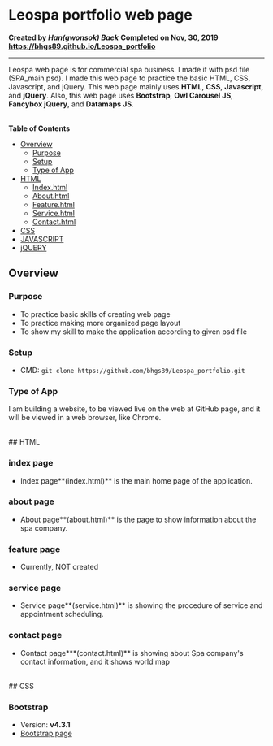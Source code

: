 # Leospa portfolio web page

**Created by _Han(gwonsok) Baek_**
**Completed on Nov, 30, 2019**
**https://bhgs89.github.io/Leospa_portfolio**

---

Leospa web page is for commercial spa business. I made it with psd file (SPA_main.psd).
I made this web page to practice the basic HTML, CSS, Javascript, and jQuery.
This web page mainly uses **HTML**, **CSS**, **Javascript**, and **jQuery**.
Also, this web page uses **Bootstrap**, **Owl Carousel JS**, **Fancybox jQuery**, and **Datamaps JS**.  
<br />

**Table of Contents**

- [Overview](#overview)
  - [Purpose](#purpose)
  - [Setup](#setup)
  - [Type of App](#type-of-app)
- [HTML](#html)
  - [Index.html](#index-page)
  - [About.html](#about-page)
  - [Feature.html](#feature-page)
  - [Service.html](#service-page)
  - [Contact.html](#contact-page)
- [CSS](#css)
- [JAVASCRIPT](#javascript)
- [jQUERY](#jquery)

## Overview

### Purpose

- To practice basic skills of creating web page
- To practice making more organized page layout
- To show my skill to make the application according to given psd file

### Setup

- CMD: `git clone https://github.com/bhgs89/Leospa_portfolio.git`

### Type of App

I am building a website, to be viewed live on the web at GitHub page, and it will be viewed in a web browser, like Chrome.

<br />
## HTML

### index page

- Index page**(index.html)** is the main home page of the application.

### about page

- About page**(about.html)** is the page to show information about the spa company.

### feature page

- Currently, NOT created

### service page

- Service page**(service.html)** is showing the procedure of service and appointment scheduling.

### contact page

- Contact page**\*(contact.html)** is showing about Spa company's contact information, and it shows world map

<br>
## CSS

### Bootstrap

- Version: **v4.3.1**
- [Bootstrap page](https://getbootstrap.com/)

